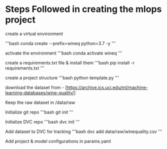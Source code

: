 # Steps Followed in creating the mlops project

create a virtual environment

'''bash
conda create --prefix=wineq python=3.7 -y
'''

activate the environment
'''bash
conda activate wineq
'''

create a requirements.txt file & install them
'''bash
pip install -r requirements.txt
'''

create a project structure
'''bash
python template.py
'''

download the dataset from -
[https://archive.ics.uci.edu/ml/machine-learning-databases/wine-quality/]

Keep the raw dataset in /data/raw

Initialize git repo
'''bash
git init
'''

Initialize DVC repo
'''bash
dvc init
'''

Add dataset to DVC for tracking
'''bash
dvc add data/raw/winequality.csv
'''

Add project & model configurations in params.yaml
